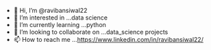 - 👋 Hi, I’m @ravibansiwal22
- 👀 I’m interested in ...data science
- 🌱 I’m currently learning ...python
- 💞️ I’m looking to collaborate on ...data_science projects
- 📫 How to reach me ...https://www.linkedin.com/in/ravibansiwal22/

<!---
ravibansiwal22/ravibansiwal22 is a ✨ special ✨ repository because its `README.md` (this file) appears on your GitHub profile.
You can click the Preview link to take a look at your changes.
--->
